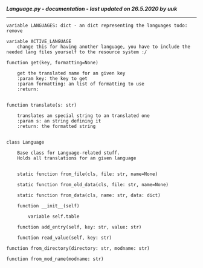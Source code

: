 ***Language.py - documentation - last updated on 26.5.2020 by uuk***
___

    variable LANGUAGES: dict - an dict representing the languages todo: remove

    variable ACTIVE_LANGUAGE
        change this for having another language, you have to include the needed lang files yourself to the resource system :/

    function get(key, formatting=None)
        
        get the translated name for an given key
        :param key: the key to get
        :param formatting: an list of formatting to use
        :return:


    function translate(s: str)
        
        translates an special string to an translated one
        :param s: an string defining it
        :return: the formatted string


    class Language
        
        Base class for Language-related stuff.
        Holds all translations for an given language


        static function from_file(cls, file: str, name=None)

        static function from_old_data(cls, file: str, name=None)

        static function from_data(cls, name: str, data: dict)

        function __init__(self)

            variable self.table

        function add_entry(self, key: str, value: str)

        function read_value(self, key: str)

    function from_directory(directory: str, modname: str)

    function from_mod_name(modname: str)